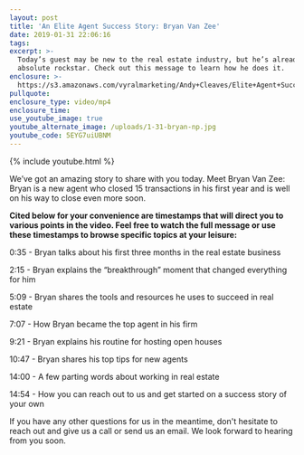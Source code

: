 ```yaml
---
layout: post
title: 'An Elite Agent Success Story: Bryan Van Zee'
date: 2019-01-31 22:06:16
tags:
excerpt: >-
  Today’s guest may be new to the real estate industry, but he’s already an
  absolute rockstar. Check out this message to learn how he does it.
enclosure: >-
  https://s3.amazonaws.com/vyralmarketing/Andy+Cleaves/Elite+Agent+Success-+An+Elite+Agent+Success+Story-+Bryan+Van+Zee.mp4
pullquote:
enclosure_type: video/mp4
enclosure_time:
use_youtube_image: true
youtube_alternate_image: /uploads/1-31-bryan-np.jpg
youtube_code: 5EYG7uiUBNM
---
```


{% include youtube.html %}

We’ve got an amazing story to share with you today. Meet Bryan Van Zee: Bryan is a new agent who closed 15 transactions in his first year and is well on his way to close even more soon.

**Cited below for your convenience are timestamps that will direct you to various points in the video. Feel free to watch the full message or use these timestamps to browse specific topics at your leisure:**

0:35 - Bryan talks about his first three months in the real estate business

2:15 - Bryan explains the “breakthrough” moment that changed everything for him

5:09 - Bryan shares the tools and resources he uses to succeed in real estate

7:07 - How Bryan became the top agent in his firm

9:21 - Bryan explains his routine for hosting open houses

10:47 - Bryan shares his top tips for new agents

14:00 - A few parting words about working in real estate

14:54 - How you can reach out to us and get started on a success story of your own

If you have any other questions for us in the meantime, don't hesitate to reach out and give us a call or send us an email. We look forward to hearing from you soon.
